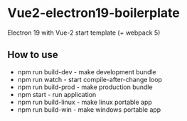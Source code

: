 # Vue2-electron19-boilerplate
Electron 19 with Vue-2 start template (+ webpack 5)

## How to use
* npm run build-dev - make development bundle
* npm run watch - start compile-after-change loop
* npm run build-prod - make production bundle
* npm start - run application
* npm run build-linux - make linux portable app
* npm run build-win - make windows portable app

